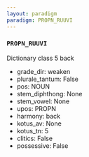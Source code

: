 ```yaml
---
layout: paradigm
paradigm: PROPN_RUUVI
---
```

### ` PROPN_RUUVI `

Dictionary class 5 back
* grade_dir: weaken
* plurale_tantum: False
* pos: NOUN
* stem_diphthong: None
* stem_vowel: None
* upos: PROPN
* harmony: back
* kotus_av: None
* kotus_tn: 5
* clitics: False
* possessive: False
